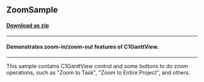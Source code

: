 ## ZoomSample
#### [Download as zip](https://downgit.github.io/#/home?url=https://github.com/GrapeCity/ComponentOne-WPF-Samples/tree/master/NET_4.5.2/C1.WPF.GanttView/CS/ZoomSample/ZoomSample)
____
#### Demonstrates zoom-in/zoom-out features of C1GanttView.
____
This sample contains C1GanttView control and some buttons
to do zoom operations, such as "Zoom to Task", "Zoom to
Entire Project", and others.
